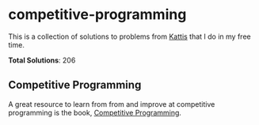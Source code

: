 # competitive-programming

This is a collection of solutions to problems from [Kattis](https://open.kattis.com) that I do in my free time.

**Total Solutions**: 206

## Competitive Programming

A great resource to learn from from and improve at competitive programming is the book, [Competitive Programming](https://cpbook.net/).
